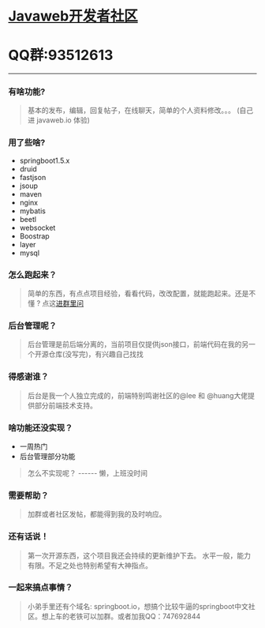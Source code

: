 # [Javaweb开发者社区]( http://javaweb.io)
# QQ群:93512613
***
### 有啥功能?
> 基本的发布，编辑，回复帖子，在线聊天，简单的个人资料修改。。。 (自己进 javaweb.io 体验)

### 用了些啥?
* springboot1.5.x
* druid
* fastjson
* jsoup
* maven
* nginx
* mybatis
* beetl
* websocket
* Boostrap
* layer
* mysql

### 怎么跑起来？
> 简单的东西，有点点项目经验，看看代码，改改配置，就能跑起来。还是不懂 ? 点这[进群里问]( //shang.qq.com/wpa/qunwpa?idkey=0d7bad56dd20ec31ecbc7c354ae89d5169ac83b3a7ccc66744972d5d47cec595)

### 后台管理呢？
> 后台管理是前后端分离的，当前项目仅提供json接口，前端代码在我的另一个开源仓库(没写完)，有兴趣自己找找

### 得感谢谁？
> 后台是我一个人独立完成的，前端特别鸣谢社区的@lee 和 @huang大佬提供部分前端技术支持。

### 啥功能还没实现？
* 一周热门
* 后台管理部分功能
> 怎么不实现呢？  ------ 懒，上班没时间

### 需要帮助？
> 加群或者社区发帖，都能得到我的及时响应。

### 还有话说！
> 第一次开源东西，这个项目我还会持续的更新维护下去。 水平一般，能力有限。不足之处也特别希望有大神指点。

### 一起来搞点事情？
> 小弟手里还有个域名: springboot.io，想搞个比较牛逼的springboot中文社区。想上车的老铁可以加群。或者加我QQ：747692844



